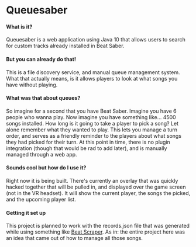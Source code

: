 # Queuesaber

#### What is it?
Queuesaber is a web application using Java 10 that allows users to search for custom tracks already installed in Beat 
Saber.

#### But you can already do that!
This is a file discovery service, and manual queue management system. What that actually means, is it allows players to
look at what songs you have without playing.

#### What was that about queues?
So imagine for a second that you have Beat Saber. Imagine you have 6 people who wanna play. Now imagine you have 
something like... 4500 songs installed. How long is it going to take a player to pick a song? Let alone remember what 
they wanted to play. This lets you manage a turn order, and serves as a friendly reminder to the players about what 
songs they had picked for their turn. At this point in time, there is no plugin integration (though that would be rad
to add later), and is manually managed through a web app.

#### Sounds cool but how do I use it?
Right now it is being built. There's currently an overlay that was quickly hacked together that will be pulled in, and 
displayed over the game screen (not in the VR headset). It will show the current player, the songs the picked, and the 
upcoming player list. 

#### Getting it set up
This project is planned to work with the records.json file that was generated while using something like 
[Beat Scraper](https://github.com/ribcakes/beat-scraper). As in: the entire project
here was an idea that came out of how to manage all those songs. 